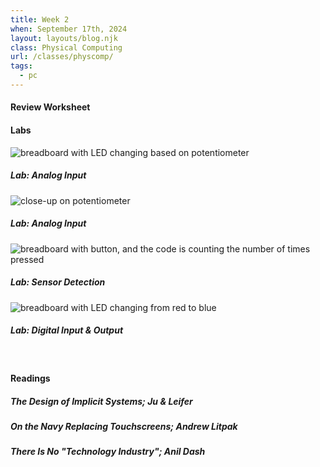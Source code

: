 ```yaml
---
title: Week 2
when: September 17th, 2024
layout: layouts/blog.njk
class: Physical Computing
url: /classes/physcomp/
tags:
  - pc
---
```

#### Review Worksheet

#### Labs


<div class="img-div">

<div class="img-cont">
  <img class="blog-img" alt="breadboard with LED changing based on potentiometer" src="https://cdn.glitch.global/d7ac8ce9-d6b5-4915-b92c-e6f0bf0d0c29/IMG_3185.gif?v=1726510756772">
  <h5>
    Lab: Analog Input
  </h5>
  </div>
  <div class="img-cont">
<img class="blog-img" alt="close-up on potentiometer" src="https://cdn.glitch.global/d7ac8ce9-d6b5-4915-b92c-e6f0bf0d0c29/IMG_3186.JPG?v=1726510766454">
<h5>
    Lab: Analog Input
  </h5>
     </div>
  <div class="img-cont">
  <img class="blog-img" alt="breadboard with button, and the code is counting the number of times pressed" src="https://cdn.glitch.global/d7ac8ce9-d6b5-4915-b92c-e6f0bf0d0c29/IMG_3187.gif?v=1726510773391">
<h5>
    Lab: Sensor Detection
  </h5>
     </div>
  <div class="img-cont">
  <img class="blog-img" alt="breadboard with LED changing from red to blue" src="https://cdn.glitch.global/d7ac8ce9-d6b5-4915-b92c-e6f0bf0d0c29/IMG_3181.gif?v=1726510745907">
<h5>
    Lab: Digital Input & Output
  </h5>
     </div>
  </div><br>

#### Readings

##### <i>The Design of Implicit Systems;</i> Ju & Leifer
##### <i>On the Navy Replacing Touchscreens;</i> Andrew Litpak
##### <i>There Is No "Technology Industry";</i> Anil Dash
